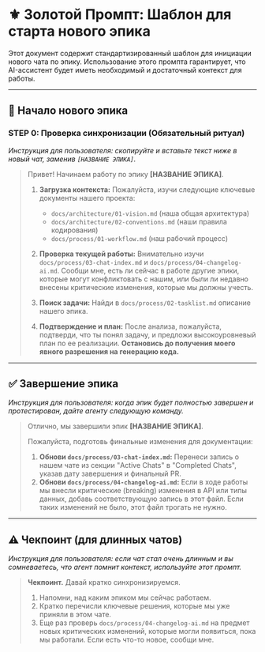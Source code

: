 # ⚜️ Золотой Промпт: Шаблон для старта нового эпика

Этот документ содержит стандартизированный шаблон для инициации нового чата по эпику. Использование этого промпта гарантирует, что AI-ассистент будет иметь необходимый и достаточный контекст для работы.

---

## 🚀 Начало нового эпика

### STEP 0: Проверка синхронизации (Обязательный ритуал)
*Инструкция для пользователя: скопируйте и вставьте текст ниже в новый чат, заменив `[НАЗВАНИЕ ЭПИКА]`.*

> Привет! Начинаем работу по эпику **[НАЗВАНИЕ ЭПИКА]**.
>
> 1.  **Загрузка контекста:** Пожалуйста, изучи следующие ключевые документы нашего проекта:
>     *   `docs/architecture/01-vision.md` (наша общая архитектура)
>     *   `docs/architecture/02-conventions.md` (наши правила кодирования)
>     *   `docs/process/01-workflow.md` (наш рабочий процесс)
>
> 2.  **Проверка текущей работы:** Внимательно изучи `docs/process/03-chat-index.md` и `docs/process/04-changelog-ai.md`. Сообщи мне, есть ли сейчас в работе другие эпики, которые могут конфликтовать с нашим, или были ли недавно внесены критические изменения, которые мы должны учесть.
>
> 3.  **Поиск задачи:** Найди в `docs/process/02-tasklist.md` описание нашего эпика.
>
> 4.  **Подтверждение и план:** После анализа, пожалуйста, подтверди, что ты понял задачу, и предложи высокоуровневый план по ее реализации. **Остановись до получения моего явного разрешения на генерацию кода.**

---

## ✅ Завершение эпика

*Инструкция для пользователя: когда эпик будет полностью завершен и протестирован, дайте агенту следующую команду.*

> Отлично, мы завершили эпик **[НАЗВАНИЕ ЭПИКА]**.
>
> Пожалуйста, подготовь финальные изменения для документации:
>
> 1.  **Обнови `docs/process/03-chat-index.md`:** Перенеси запись о нашем чате из секции "Active Chats" в "Completed Chats", указав дату завершения и финальный PR.
> 2.  **Обнови `docs/process/04-changelog-ai.md`:** Если в ходе работы мы внесли критические (breaking) изменения в API или типы данных, добавь соответствующую запись в этот файл. Если таких изменений не было, этот файл трогать не нужно.

---

## ⚠️ Чекпоинт (для длинных чатов)

*Инструкция для пользователя: если чат стал очень длинным и вы сомневаетесь, что агент помнит контекст, используйте этот промпт.*

> **Чекпоинт.** Давай кратко синхронизируемся.
>
> 1.  Напомни, над каким эпиком мы сейчас работаем.
> 2.  Кратко перечисли ключевые решения, которые мы уже приняли в этом чате.
> 3.  Еще раз проверь `docs/process/04-changelog-ai.md` на предмет новых критических изменений, которые могли появиться, пока мы работали. Если есть что-то новое, сообщи мне.
